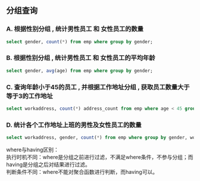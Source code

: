 ## 分组查询

### A. 根据性别分组 , 统计男性员工 和 女性员工的数量
```SQL
select gender, count(*) from emp where group by gender;
```
### B. 根据性别分组 , 统计男性员工 和 女性员工的平均年龄
```SQL
select gender, avg(age) from emp where group by gender;
```
### C. 查询年龄小于45的员工 , 并根据工作地址分组 , 获取员工数量大于等于3的工作地址
```SQL
select workaddress, count(*) address_count from emp where age < 45 group by workaddress having address_count > 3;
```
### D. 统计各个工作地址上班的男性及女性员工的数量
```SQL
select workaddress, gender, count(*) from emp where group by gender, workaddress;
```
where与having区别：  
执行时机不同：where是分组之前进行过滤，不满足where条件，不参与分组；而having是分组之后对结果进行过滤。  
判断条件不同：where不能对聚合函数进行判断，而having可以。  

